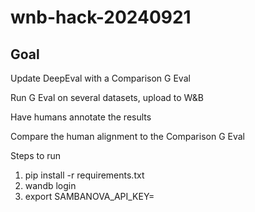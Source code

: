 # wnb-hack-20240921

## Goal

Update DeepEval with a Comparison G Eval

Run G Eval on several datasets, upload to W&B

Have humans annotate the results

Compare the human alignment to the Comparison G Eval

Steps to run

1. pip install -r requirements.txt
2. wandb login
3. export SAMBANOVA_API_KEY=<your-key>
